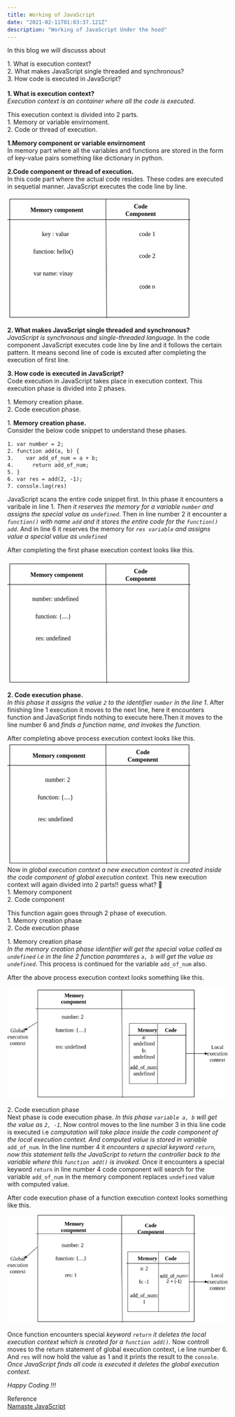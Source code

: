 ```yaml
---
title: Working of JavaScript
date: "2021-02-11T01:03:37.121Z"
description: "Working of JavaScript Under the hood"
---
```


In this blog we will discusss about<br/>

1\. What is execution context?<br/>
2\. What makes JavaScript single threaded and synchronous? <br/>
3\. How code is executed in JavaScript?
<br/><br/>
**1. What is execution context?** <br/>
_Execution context is an container where all the code is executed._ <br/>

This execution context is divided into 2 parts.<br/>
1\. Memory or variable envirnoment.<br/>
2\. Code or thread of execution. <br/>

**1\.Memory component or variable envirnoment**<br/>
In memory part where all the variables and functions are stored in the form of key-value pairs something like dictionary in python.

**2\.Code component or thread of execution.**<br/>
In this code part where the actual code resides. These codes are executed in sequetial manner. JavaScript executes the code line by line.

![Execution Context](execution_context.png "Execution Context")

**2. What makes JavaScript single threaded and synchronous?**<br/>
_JavaScript is synchronous and single-threaded language._ In the code component JavaScript executes code line by line and it follows the certain pattern.
It means second line of code is excuted after completing the execution of first line.<br/>

**3. How code is executed in JavaScript?**<br/>
Code execution in JavaScript takes place in execution context. This execution phase is divided into 2 phases.
<br/>

1\. Memory creation phase.<br/>
2\. Code execution phase.

1\. **Memory creation phase.**<br/>
Consider the below code snippet to understand these phases.

```
1. var number = 2;
2. function add(a, b) {
3.    var add_of_num = a + b;
4.      return add_of_num;
5. }
6. var res = add(2, -1);
7. console.log(res)
```

JavaScript scans the entire code snippet first. In this phase it encounters a varibale in line 1. _Then it reserves the memory for a variable `number` and assigns the special value as `undefined`_. Then in line number 2 it encounter a _`function()` with name `add` and it stores the entire code for the `function() add`_. And in line 6 it reserves the memory for _`res variable` and assigns value a special value as `undefined`_<br/>

After completing the first phase execution context looks like this. <br/><br/>
![Memory creation phase](phase1.png "Memory creation phase")

**2\. Code execution phase.**<br/>
_In this phase it assigns the value `2` to the identifier `number` in the line 1_. After finishing line 1 execution it moves to the next line, here it encounters function and JavaScript finds nothing to execute here.Then it moves to the line number 6 and _finds a function name, and invokes the function._

After completing above process execution context looks like this.
![Code execution phase](phase2_code.png "Code execution phase")
<br/>
Now in _global execution context a new execution context is created inside the code component of global execution context._ This new execution context will again divided into 2 parts!! guess what? 🤔 <br/>
1\. Memory component<br/>
2\. Code component<br/>

This function again goes through 2 phase of execution.<br/>
1\. Memory creation phase<br/>
2\. Code execution phase<br/>

1\. Memory creation phase<br/>
_In the memory creation phase identifier will get the special value called as `undefined` i.e in the line 2 function paramteres `a, b` will get the value as `undefined`_. This process is continued for the variable `add_of_num` also.<br/>

After the above process execution context looks something like this.

![Function memory creation phase](func_execu.png "Function memory creation phase")

2\. Code execution phase<br/>
Next phase is code execution phase. _In this phase `variable a, b` will get the value as `2, -1`_. Now control moves to the line number 3 in this line code is executed i.e _computation will take place inside the code component of the local execution context. And computed value is stored in variable_ `add_of_num`. In the line number 4 it _encounters a special keyword `return`, now this statement tells the JavaScript to return the controller back to the variable where this `function add()` is invoked._ Once it encounters a special keyword `return` in line number 4 code component will search for the variable `add_of_num` in the memory component replaces `undefined` value with computed value.

After code execution phase of a function execution context looks something like this.

![Function code execution phase](cod_exec_func.png "Function code execution phase")

Once function encounters special _keyword `return` it deletes the local execution context which is created for a `function add()`._ Now controll moves to the return statement of global execution context, i.e line number 6. And `res` will now hold
the value as 1 and it prints the result to the `console`. _Once JavaScript finds all code is executed it deletes the global execution context._

_Happy Coding !!!_

Reference <br/>
[Namaste JavaScript](https://youtu.be/pN6jk0uUrD8)

